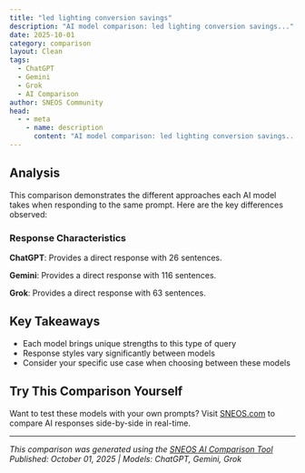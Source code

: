 ```yaml
---
title: "led lighting conversion savings"
description: "AI model comparison: led lighting conversion savings..."
date: 2025-10-01
category: comparison
layout: Clean
tags:
  - ChatGPT
  - Gemini
  - Grok
  - AI Comparison
author: SNEOS Community
head:
  - - meta
    - name: description
      content: "AI model comparison: led lighting conversion savings..."
---
```


<ChatComparison
  title="led lighting conversion savings"
  prompt="led lighting conversion savings"
  :responses='{
    "ChatGPT": "LED lighting conversion savings refer to the cost and energy savings realized by switching from traditional lighting technologies (such as incandescent, halogen, or fluorescent bulbs) to LED (Light Emitting Diode) lighting. Here\u2019s a detailed overview of the potential savings and benefits:\n\n### 1. Energy Savings\n- **Lower wattage:** LEDs consume significantly less electricity than traditional bulbs. For example, a 10W LED bulb can produce the same amount of light as a 60W incandescent bulb.\n- **Energy consumption:** LEDs typically use 75-85% less energy compared to incandescent bulbs.\n- **Example:** If you replace a 60W incandescent bulb with a 10W LED, you save 50 watts per hour of usage.\n\n### 2. Cost Savings\n- **Reduced electric bills:** Because LEDs use less power, your monthly electricity bill lowers. The amount saved depends on usage hours and local electricity rates.\n- **Long lifespan:** LEDs last significantly longer (up to 25,000 to 50,000 hours) compared to incandescent (1,000 hours) or fluorescent bulbs (8,000-10,000 hours), reducing replacement costs.\n- **Maintenance savings:** Less frequent replacements mean lower labor and material costs, especially for commercial or industrial settings.\n\n### 3. Environmental Benefits\n- **Reduced carbon footprint:** Using less electricity reduces greenhouse gas emissions from power plants.\n- **Lower waste:** Longer lifespan means fewer bulbs discarded in landfills.\n\n### Calculating Savings Example:\n- **Scenario:** Replacing 10 incandescent 60W bulbs used 5 hours/day with 10W LED bulbs.\n- **Energy savings per day:**\n  - Old bulbs: 60W x 10 bulbs x 5 hrs = 3,000 Wh = 3 kWh\n  - New bulbs: 10W x 10 bulbs x 5 hrs = 500 Wh = 0.5 kWh\n  - Savings: 3 kWh - 0.5 kWh = 2.5 kWh per day\n- **Monthly savings:**\n  - 2.5 kWh/day x 30 days = 75 kWh\n- **Cost savings:**\n  - If electricity costs $0.12/kWh, monthly savings = 75 kWh x $0.12 = $9.00\n- **Annual savings:** $9 x 12 = $108\n\n### Other Considerations\n- **Upfront cost:** LED bulbs often cost more initially, but pay for themselves over time through energy and maintenance savings.\n- **Quality and compatibility:** Ensure LEDs are suited for your fixtures and lighting needs.\n- **Rebates and incentives:** Many energy providers offer rebates or incentives for LED upgrades.\n\n---\n\nIf you provide more specific details (number of bulbs, usage hours, electricity rates), I can help calculate your potential savings more precisely!",
    "Gemini": "Okay, let\u0027s break down the potential savings from converting to LED lighting.  We\u0027ll cover the key areas and how to estimate your own savings.\n\n**Where Savings Come From**\n\nLED lighting conversion saves money primarily in two key areas:\n\n1.  **Reduced Energy Consumption:** This is the biggest driver of savings. LEDs are far more energy-efficient than traditional lighting technologies like incandescent, halogen, and even fluorescent bulbs.\n2.  **Extended Lifespan:** LEDs last significantly longer than other types of bulbs, reducing the frequency and cost of replacements. This also reduces labor costs associated with replacements, especially in hard-to-reach areas.\n\n**Quantifying the Savings: A Step-by-Step Approach**\n\nHere\u0027s a systematic way to estimate your potential savings.  I\u0027ll provide formulas and examples.  You\u0027ll need to gather some information about your current lighting.\n\n**1.  Identify Your Existing Lighting:**\n\n*   **Type of Bulb:**  Incandescent, Halogen, CFL (Compact Fluorescent), Fluorescent Tube (T8, T12), etc.\n*   **Wattage:**  This is printed on the bulb itself (e.g., 60W, 100W, 13W).\n*   **Number of Bulbs:**  How many of each type do you have?\n*   **Hours of Use Per Day:** Estimate how many hours each type of bulb is typically on per day.  Be as accurate as possible.\n*   **Days of Use Per Year:**  How many days per year is the lighting used? If it\u0027s a business, is it open 7 days a week, or 5?\n*   **Cost per Kilowatt-hour (kWh):** This is crucial! Look at your electricity bill.  The cost per kWh is usually listed.  It can vary by location and time of year.  *Important:  Make sure you are looking at the total cost per kWh, including any distribution charges, not just the energy cost itself.*\n\n**2.  Calculate Current Energy Consumption:**\n\nFor each type of bulb:\n\n*   **Total Wattage per Bulb Type:**  \u0060Wattage per Bulb  x  Number of Bulbs = Total Wattage\u0060\n    *   *Example: 60W incandescent x 10 bulbs = 600 Watts*\n*   **Daily Energy Consumption (Watt-hours):** \u0060Total Wattage x Hours of Use Per Day = Daily Watt-hours\u0060\n    *   *Example: 600 Watts x 4 hours/day = 2400 Watt-hours/day*\n*   **Daily Energy Consumption (kWh):** \u0060Daily Watt-hours / 1000 = Daily kWh\u0060\n    *   *Example: 2400 Watt-hours/day / 1000 = 2.4 kWh/day*\n*   **Annual Energy Consumption (kWh):** \u0060Daily kWh x Days of Use Per Year = Annual kWh\u0060\n    *   *Example: 2.4 kWh/day x 365 days/year = 876 kWh/year*\n\n**3.  Calculate Current Energy Cost:**\n\nFor each type of bulb:\n\n*   **Annual Energy Cost:** \u0060Annual kWh x Cost per kWh = Annual Energy Cost\u0060\n    *   *Example: 876 kWh/year x $0.15/kWh = $131.40/year*\n\n**4.  Determine LED Replacement Options:**\n\n*   For each existing bulb type, find an equivalent LED replacement.  The key is to match the *lumens* (brightness), not just the wattage.  A lower wattage LED can often produce the same or more light.  Use online resources or consult with a lighting specialist to find appropriate replacements.  Look for \u0022LED Equivalent to [Your Bulb Type and Wattage]\u0022.\n*   **Record the Wattage of the LED Replacement.**  This is crucial for calculating the new energy consumption.\n*   **Estimate the cost of the LED replacement bulbs.**\n\n**5.  Calculate LED Energy Consumption and Cost:**\n\nRepeat steps 2 and 3, but use the LED wattage instead of the original bulb wattage.  This will give you the annual energy consumption and cost for the LED replacements.\n\n**6.  Calculate Energy Savings:**\n\nFor each type of bulb:\n\n*   **Annual Energy Savings:** \u0060Original Annual Energy Cost - LED Annual Energy Cost = Annual Energy Savings\u0060\n    *   *Example: $131.40 (incandescent) - $26.28 (LED) = $105.12/year savings*\n*   **Total Annual Energy Savings:** Sum the annual energy savings for all bulb types.\n\n**7.  Calculate Replacement Savings (Lifespan):**\n\n*   **Average Lifespan (Hours):** Find the average lifespan of your current bulbs and the LED replacements.  This information is usually on the packaging or product specifications.\n*   **Replacement Frequency (Per Year):** \u0060Hours of Use Per Year / Bulb Lifespan (Hours) = Replacements Per Year\u0060\n*   **Annual Replacement Cost (Current Bulbs):**  \u0060Replacements Per Year x Cost Per Bulb = Annual Replacement Cost\u0060\n*   **Annual Replacement Cost (LEDs):** Calculate the same for LEDs.  (Remember, LEDs last much longer, so this number will be smaller.)\n*   **Annual Replacement Savings:** \u0060Annual Replacement Cost (Current Bulbs) - Annual Replacement Cost (LEDs) = Annual Replacement Savings\u0060\n\n**8.  Calculate Total Savings:**\n\n*   **Total Annual Savings:** \u0060Annual Energy Savings \u002B Annual Replacement Savings = Total Annual Savings\u0060\n\n**9.  Calculate Payback Period:**\n\n*   **Total Cost of LED Bulbs:** Sum the cost of all the LED replacement bulbs.\n*   **Payback Period (Years):** \u0060Total Cost of LED Bulbs / Total Annual Savings = Payback Period\u0060\n\n**Example Scenario:**\n\nLet\u0027s say you have 10 incandescent 60W bulbs that are on for 4 hours a day, 365 days a year, and your electricity cost is $0.15/kWh.  The incandescent bulbs cost $1.00 each and last 1,000 hours.  The LED replacements are 8W, cost $5.00 each, and last 25,000 hours.\n\n*   **Incandescent Annual Energy Cost:** $131.40 (calculated as above)\n*   **LED Annual Energy Cost:** $17.52 (calculated using 8W instead of 60W)\n*   **Annual Energy Savings:** $113.88\n*   **Incandescent Replacements Per Year:** (4 hours/day * 365 days/year) / 1000 hours = 1.46 replacements/year\n*   **Incandescent Annual Replacement Cost:** 1.46 replacements/year * $1.00/bulb = $1.46\n*   **LED Replacements Per Year:** (4 hours/day * 365 days/year) / 25,000 hours = 0.0584 replacements/year\n*   **LED Annual Replacement Cost:** 0.0584 replacements/year * $5.00/bulb = $0.29\n*   **Annual Replacement Savings:** $1.46 - $0.29 = $1.17\n*   **Total Annual Savings:** $113.88 \u002B $1.17 = $115.05\n*   **Total Cost of LED Bulbs:** 10 bulbs * $5.00/bulb = $50.00\n*   **Payback Period:** $50.00 / $115.05 = 0.43 years (about 5 months)\n\n**Important Considerations and Tips:**\n\n*   **Lumens vs. Watts:** Focus on lumens (brightness) when selecting LED replacements, not just wattage.  Use wattage only for calculations after you have selected the light output you need\n*   **Color Temperature (Kelvin):** LEDs come in different color temperatures (measured in Kelvin - K).  Choose the color temperature that you prefer (e.g., warm white, cool white, daylight).\n*   **Dimmability:** If you have dimmers, make sure the LED bulbs you choose are compatible. Not all LEDs are dimmable.\n*   **Rebates and Incentives:** Check with your local utility company for rebates or incentives for LED lighting conversions. These can significantly reduce the upfront cost. Many government and utility programs exist to promote energy efficiency.\n*   **Quality of LEDs:**  The quality of LEDs can vary.  Look for reputable brands and check reviews.  Poor-quality LEDs may not last as long or provide the expected light output.\n*   **Directional vs. Omnidirectional:**  Consider whether you need a directional (spotlight-like) or omnidirectional (light in all directions) LED.\n*   **Lighting Design:**  Sometimes, a lighting conversion is a good opportunity to improve the overall lighting design of a space. Consider whether you need to change the number of fixtures or their placement.\n*   **Professional Assistance:** For large-scale conversions (e.g., businesses), it\u0027s often helpful to consult with a lighting professional who can assess your needs and recommend the best solutions. They can also help with installation.\n*   **Maintenance Savings:** In commercial settings, factor in the reduced labor costs for replacing bulbs, especially in high or difficult-to-reach locations.\n*   **Heat Reduction:** LEDs produce significantly less heat than incandescent bulbs. This can also contribute to savings on air conditioning costs, especially in warmer climates, but those savings are harder to quantify.\n\n**Online Calculators and Tools:**\n\nMany online LED savings calculators can help you estimate your potential savings. Search for \u0022LED lighting savings calculator\u0022.  These tools often simplify the calculations and provide a more user-friendly interface. Just be sure you understand the assumptions they are making and that you can adjust the inputs (especially the cost per kWh) to match your specific situation.\n\nBy following these steps and carefully gathering your data, you can get a good estimate of the potential savings from converting to LED lighting.  Good luck!\n",
    "Grok": "Converting to LED lighting can result in significant cost savings and other benefits due to their energy efficiency, longer lifespan, and lower maintenance costs compared to traditional lighting options like incandescent, fluorescent, or halogen bulbs. Below is a breakdown of the potential savings and factors to consider when evaluating LED lighting conversion:\n\n---\n\n### **1. Energy Savings**\n- **Efficiency:** LEDs use up to 75-80% less energy than incandescent bulbs and about 30-50% less than compact fluorescent lamps (CFLs) to produce the same amount of light (measured in lumens).\n- **Example Calculation:**\n  - A 60-watt incandescent bulb can be replaced by a 9-12 watt LED bulb for the same brightness.\n  - If used for 5 hours daily:\n    - Incandescent: 60W x 5 hours = 300 Wh/day (0.3 kWh/day)\n    - LED: 10W x 5 hours = 50 Wh/day (0.05 kWh/day)\n    - Savings per bulb: 0.25 kWh/day\n    - At an electricity rate of $0.12/kWh, savings = $0.03/day or $10.95/year per bulb.\n  - Multiply this by the number of bulbs in a home or facility to calculate total savings.\n\n- **Larger Scale (Commercial/Industrial):** For businesses with hundreds or thousands of lights operating for longer hours (e.g., 12\u002B hours daily), the energy savings can be substantial, often reducing lighting electricity costs by 50% or more.\n\n---\n\n### **2. Longer Lifespan**\n- **Durability:** LEDs last significantly longer than traditional bulbs:\n  - Incandescent: ~1,000 hours\n  - CFL: ~8,000-10,000 hours\n  - LED: ~25,000-50,000 hours (or more)\n- **Replacement Cost Savings:** Fewer replacements mean reduced costs for purchasing new bulbs and labor for installation.\n- **Example:** If an LED bulb lasts 25 times longer than an incandescent bulb, a single LED bulb could replace 25 incandescent bulbs over its lifespan.\n  - Cost of 25 incandescent bulbs (~$1 each) = $25\n  - Cost of 1 LED bulb (~$5-10) = $5-10\n  - Savings on bulb replacement alone: $15-20 per fixture over time.\n\n---\n\n### **3. Reduced Maintenance Costs**\n- Less frequent bulb replacements mean lower labor costs, especially in commercial or industrial settings where accessing light fixtures may require specialized equipment (e.g., high ceilings, outdoor lighting).\n- For businesses, this can translate to thousands of dollars saved annually on maintenance.\n\n---\n\n### **4. Additional Savings**\n- **Heat Reduction:** LEDs emit very little heat compared to incandescent or halogen bulbs, reducing the load on air conditioning systems, especially in warmer climates or spaces with many lights.\n- **Dimming and Controls:** Many LED systems can be paired with dimmers, timers, or smart controls, further reducing energy usage by adjusting light levels based on need or occupancy.\n- **Rebates and Incentives:** Many utility companies and governments offer rebates or tax incentives for switching to energy-efficient lighting, further lowering the upfront cost of conversion.\n\n---\n\n### **5. Upfront Costs vs. Return on Investment (ROI)**\n- **Initial Investment:** LED bulbs and fixtures are more expensive upfront compared to traditional options. For example:\n  - Incandescent bulb: $1-2\n  - CFL: $2-4\n  - LED bulb: $3-10 (depending on brand, features, and wattage)\n- **Payback Period:** Due to energy and maintenance savings, the upfront cost is often recouped within 1-3 years, depending on usage and electricity rates.\n- **Example ROI Calculation:**\n  - Replace 10 incandescent bulbs (60W each) with LEDs (10W each).\n  - Daily energy savings: 10 x 0.25 kWh = 2.5 kWh/day.\n  - Annual savings at $0.12/kWh: 2.5 x 365 x $0.12 = $109.50.\n  - Cost of 10 LED bulbs: $50.\n  - Payback period: $50 / $109.50 = ~5.5 months.\n\n---\n\n### **6. Environmental Benefits**\n- **Reduced Carbon Footprint:** Lower energy consumption means reduced greenhouse gas emissions from power plants.\n- **Less Waste:** Fewer bulb replacements result in less waste in landfills, and many LEDs are recyclable.\n- **Mercury-Free:** Unlike CFLs, LEDs do not contain mercury, making them safer for the environment.\n\n---\n\n### **Factors to Consider**\n- **Usage Hours:** Savings are most significant in areas where lights are on for extended periods (e.g., offices, retail stores, street lighting).\n- **Electricity Rates:** Higher local electricity rates lead to greater savings.\n- **Type of Conversion:** Are you replacing just bulbs (drop-in replacements) or entire fixtures? Fixture replacement may increase upfront costs but can offer better efficiency and aesthetics.\n- **Light Quality:** Ensure the LED bulbs match your needs for brightness (lumens), color temperature (warm vs. cool), and compatibility with dimmers or existing fixtures.\n\n---\n\n### **Typical Savings Summary**\n- **Residential:** Homeowners replacing 20-30 bulbs can save $100-300 per year on energy bills, with a payback period of 1-2 years.\n- **Commercial/Industrial:** Businesses with hundreds of lights can save thousands to tens of thousands of dollars annually, with payback often within 1-3 years.\n- **Municipal (Street Lighting):** Cities converting to LED streetlights often report 50-70% energy savings and significantly reduced maintenance costs.\n\n---\n\nIf you\u0027re considering a conversion, start with a small-scale test in high-usage areas to measure savings and ensure satisfaction with light quality. Additionally, consult with a lighting professional or use online LED savings calculators (available through utility companies or manufacturers like Philips, GE, or Cree) to get a more precise estimate tailored to your situation. Would you like assistance with a specific calculation or scenario?"
  }'
  published-date="17:29"
/>

## Analysis

This comparison demonstrates the different approaches each AI model takes when responding to the same prompt. Here are the key differences observed:

### Response Characteristics

**ChatGPT**: Provides a direct response with 26 sentences. 

**Gemini**: Provides a direct response with 116 sentences. 

**Grok**: Provides a direct response with 63 sentences. 

## Key Takeaways

- Each model brings unique strengths to this type of query
- Response styles vary significantly between models
- Consider your specific use case when choosing between these models

## Try This Comparison Yourself

Want to test these models with your own prompts? Visit [SNEOS.com](https://sneos.com) to compare AI responses side-by-side in real-time.

---

*This comparison was generated using the [SNEOS AI Comparison Tool](https://sneos.com)*
*Published: October 01, 2025 | Models: ChatGPT, Gemini, Grok*
